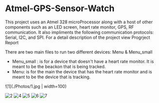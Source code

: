 # Atmel-GPS-Sensor-Watch

This project uses an Atmel 328 microProcessor along with a host of other components such as an LED screen, heart rate monitor, GPS, RF communication. 
It also impliments the following communication protocols: Serial, I2C, and SPI. 
For a detail description of the project view Progrject Report

There are two main files to run two different devices: Menu & Menu_small 
- Menu_small : is for a device that doesn't have a heart rate monitor. It is meant to be the beackon that is being tracked.
- Menu: is for the main the device that has the heart rate monitor and is meant to be the device that is tracking. 


![1](./Photos/1.jpg | width=100)

![2](./Photos/2.jpg)
![4](./Photos/4.jpg)
![5](./Photos/5.jpg)
![6](./Photos/6.jpg)
![7](./Photos/7.jpg)

